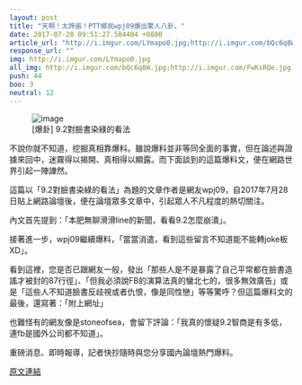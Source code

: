 ```yaml
---
layout: post
title: "天啊！太誇張！PTT鄉民wpj09爆出驚人八卦。"
date: 2017-07-28 09:51:27.584404 +0800
article_url: "http://i.imgur.com/LYmapo0.jpg;http://i.imgur.com/bQc6q8W.jpg;http://i.imgur.com/FwKsRQe.jpg;https://goo.gl/4H1NSv"
response_url: ""
img: http://i.imgur.com/LYmapo0.jpg
all_img: http://i.imgur.com/bQc6q8W.jpg;http://i.imgur.com/FwKsRQe.jpg;https://obs.line-scdn.net/0hAOgbWvWLHmBaGzF-kGlhN2BNHQ9pdw1jPi1PYxl1QFR_LVFkYH5VDnkYElh_KVk-NClYBXgZBVFweF1iMn1V/w580
push: 44
boo: 3
neutral: 12
---
```


<figure>
<img src="http://i.imgur.com/LYmapo0.jpg" alt="image">
<figcaption>
[爆卦] 9.2對臉書染綠的看法
</figcaption>
</figure>



不說你就不知道，挖掘真相靠爆料。雖說爆料並非等同全面的事實，但在論述與證據來回中，迷霧得以揭開、真相得以顯露。而下面談到的這篇爆料文，便在網路世界引起一陣譁然。

這篇以「9.2對臉書染綠的看法」為題的文章作者是網友wpj09，自2017年7月28日貼上網路論壇後，便在論壇眾多文章中，引起眾人不凡程度的熱切關注。

內文首先提到：「本肥無聊滑滑line的新聞，看看9.2怎麼崩潰」。

接著進一步，wpj09繼續爆料，「當當消遣，看到這些留言不知道能不能轉joke板XD」。

看到這裡，您是否已跟網友一般，發出「那些人是不是暴露了自己平常都在臉書造謠才被封的87行徑」、「但我必須說FB的演算法真的蠻北七的，很多無效廣告」或是「這些人不知道臉書反歧視或者仇恨，像是同性戀」等等驚呼？但這篇爆料文的最後，還寫著：「附上網址」

也難怪有的網友像是stoneofsea，會留下評論：「我真的懷疑9.2智商是有多低，連fb是國外公司都不知道」。

重磅消息、即時報導，記者快抄隨時與您分享國內論壇熱門爆料。

<a href = "https://www.ptt.cc/bbs/Gossiping/M.1501171679.A.B44.html">原文連結</a>

